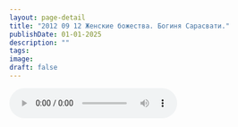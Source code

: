 ```yaml
---
layout: page-detail
title: "2012 09 12 Женские божества. Богиня Сарасвати."
publishDate: 01-01-2025
description: ""
tags:
image:
draft: false
---
```


<audio title=" - 2012 09 12 Женские божества. Богиня Сарасвати..mp3" src="/upload/iblock/231/2318c58051cf261b336806aa93b20ef3.mp3" controls=""></audio>

  
